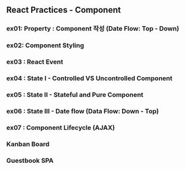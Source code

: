 ## React Practices - Component

### ex01: Property : Component 작성 (Date Flow: Top - Down)

### ex02: Component Styling

### ex03 : React Event

### ex04 : State I - Controlled VS Uncontrolled Component

### ex05 : State II - Stateful and Pure Component

### ex06 : State III - Date flow (Data Flow: Down - Top)

### ex07 : Component Lifecycle (AJAX)

### Kanban Board

### Guestbook SPA
